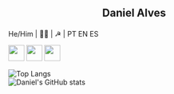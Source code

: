  ## <p style='text-align: center;'> Daniel Alves </p>
He/Him | 🏳️‍🌈 | ☭ | PT EN ES 



<a href="https://www.behance.net/alvesdaniel"><img height="32" width="32" src="https://cdn.jsdelivr.net/npm/simple-icons@v4/icons/behance.svg" /></a>
<a href="https://www.linkedin.com/in/daniel-alves-833227199/"><img height="32" width="32" src="https://cdn.jsdelivr.net/npm/simple-icons@v4/icons/linkedin.svg" /></a>
<a href="https://open.spotify.com/user/fuckoffdaniel"><img height="32" width="32" src="https://cdn.jsdelivr.net/npm/simple-icons@v4/icons/spotify.svg" /></a>




![Top Langs](https://github-readme-stats.vercel.app/api/top-langs/?username=coolalves&theme=dark&layout=compact)    
![Daniel's GitHub stats](https://github-readme-stats.vercel.app/api?username=coolalves&theme=dark&show_icons=true)

<!--
**coolalves/coolalves** is a ✨ _special_ ✨ repository because its `README.md` (this file) appears on your GitHub profile.

 
